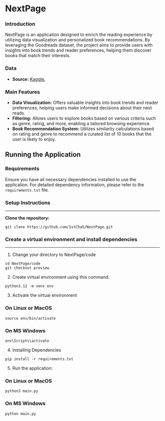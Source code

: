 # NextPage

### Introduction
NextPage is an application designed to enrich the reading experience by utilizing data visualization and personalized book recommendations. By leveraging the Goodreads dataset, the project aims to provide users with insights into book trends and reader preferences, helping them discover books that match their interests.

### Data
- **Source:** [Kaggle.](https://www.kaggle.com/datasets/cristaliss/ultimate-book-collection-top-100-books-up-to-2023/data)

### Main Features
- **Data Visualization:** Offers valuable insights into book trends and reader preferences, helping users make informed decisions about their next reads.
- **Filtering:** Allows users to explore books based on various criteria such as genre, rating, and more, enabling a tailored browsing experience.
- **Book Recommendation System:** Utilizes similarity calculations based on rating and genre to recommend a curated list of 10 books that the user is likely to enjoy.

## Running the Application

### Requirements
Ensure you have all necessary dependencies installed to use the application. For detailed dependency information, please refer to the `requirements.txt` file.

### Setup Instructions
---
**Clone the repository:**
```
git clone https://github.com/1stChaS/NextPage.git
```


  ### Create a virtual environment and install dependencies
---
1. Change your directory to NextPage/code
```
cd NextPage/code
git checkout preview
```
2. Create virtual environment using this command.
```
python3.12 -m venv env
```

3. Activate the virtual environment
### On Linux or MacOS
```
source env/bin/activate
```

### On MS Windows
```
env\Scripts\activate
```

4. Installing Dependencies
```
pip install -r requirements.txt
```

5. Run the application:
### On Linux or MacOS
```
python3 main.py
```

### On MS Windows
```
python main.py
```

